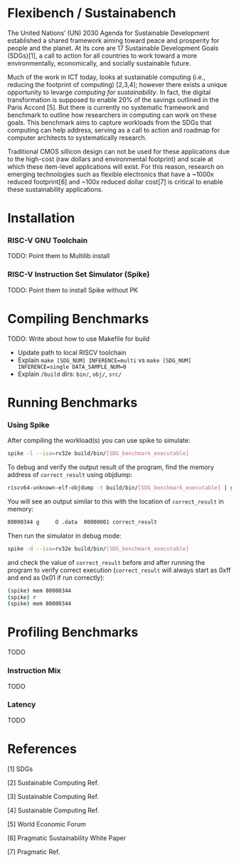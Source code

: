 # Flexibench / Sustainabench

The United Nations’ (UN) 2030 Agenda for Sustainable Development established a shared framework aiming toward peace and prosperity for people and the planet. At its core are 17 Sustainable Development Goals (SDGs)[1], a call to action for all countries to work toward a more environmentally, economically, and socially sustainable future.

Much of the work in ICT today, looks at sustainable computing (i.e., reducing the footprint of computing) [2,3,4]; however there exists a unique opportunity to levarge *computing for sustainability*. In fact, the digital transformation is supposed to enable 20% of the savings outlined in the Paris Accord [5]. But there is currently no systematic framework and benchmark to outline how researchers in computing can work on these goals. This benchmark aims to capture workloads from the SDGs that computing can help address, serving as a call to action and roadmap for computer architects to systematically research. 

Traditional CMOS sillicon design can not be used for these applications due to the high-cost (raw dollars and environmental footprint) and scale at which these item-level applications will exist. For this reason, research on emerging technologies such as flexible electronics that have a ~1000x reduced footprint[6] and ~100x reduced dollar cost[7] is critical to enable these sustainability applications. 

# Installation

### RISC-V GNU Toolchain
TODO: Point them to Multilib install

### RISC-V Instruction Set Simulator (Spike)
TODO: Point them to install Spike without PK 

# Compiling Benchmarks
TODO: Write about how to use Makefile for build
- Update path to local RISCV toolchain
- Explain `make [SDG_NUM] INFERENCE=multi` vs `make [SDG_NUM] INFERENCE=single DATA_SAMPLE_NUM=0`
- Explain `/build` dirs: `bin/`, `obj/`, `src/`

# Running Benchmarks

### Using Spike
After compiling the workload(s) you can use spike to simulate:
```bash
spike -l --isa=rv32e build/bin/[SDG_benchmark_executable]
```
To debug and verify the output result of the program, find the memory address of `correct_result` using objdump:
```bash
riscv64-unknown-elf-objdump -t build/bin/[SDG_benchmark_executable] | grep correct_result
```
You will see an output similar to this with the location of `correct_result` in memory:
```bash
80000344 g     O .data  00000001 correct_result
```
Then run the simulator in debug mode:
```bash
spike -d --isa=rv32e build/bin/[SDG_benchmark_executable]
```
and check the value of `correct_result` before and after running the program to verify correct execution (`correct_result` will always start as 0xff and end as 0x01 if run correctly):
```bash
(spike) mem 80000344
(spike) r
(spike) mem 80000344
```

# Profiling Benchmarks
TODO

### Instruction Mix
TODO

### Latency
TODO

# References
[1] SDGs

[2] Sustainable Computing Ref.

[3] Sustainable Computing Ref.

[4] Sustainable Computing Ref.

[5] World Economic Forum 

[6] Pragmatic Sustainability White Paper

[7] Pragmatic Ref.